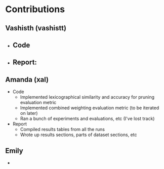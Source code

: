 # Contributions 

## Vashisth (vashistt)
- Code
  - 
-  Report:
   - 

## Amanda (xal)
- Code
  - Implemented lexicographical similarity and accuracy for pruning evaluation metric
  - Implemented combined weighting evaluation metric (to be iterated on later)
  - Ran a bunch of experiments and evaluations, etc (I've lost track)
- Report
  - Compiled results tables from all the runs
  - Wrote up results sections, parts of dataset sections, etc

## Emily
- 

